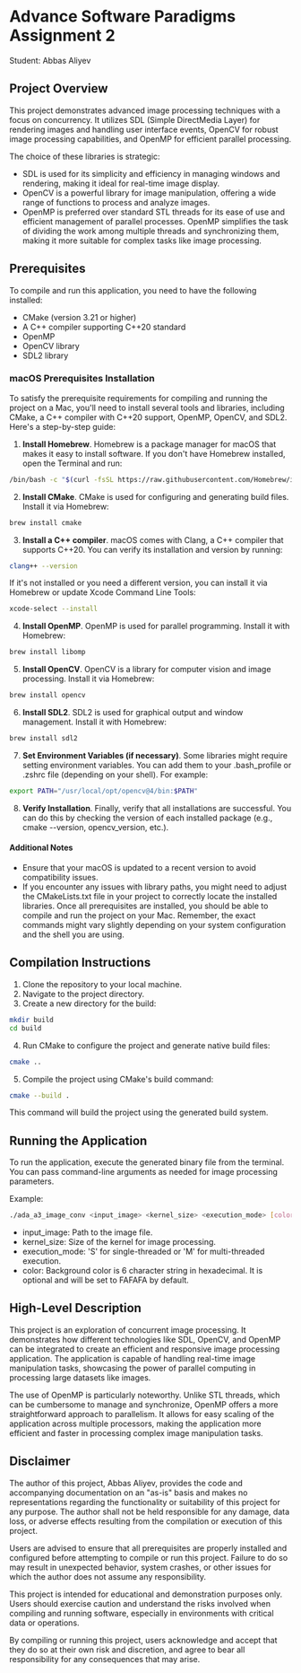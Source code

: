 # Advance Software Paradigms Assignment 2
Student: Abbas Aliyev

## Project Overview
This project demonstrates advanced image processing techniques with a focus on concurrency. 
It utilizes SDL (Simple DirectMedia Layer) for rendering images and handling user interface events, 
OpenCV for robust image processing capabilities, and OpenMP for efficient parallel processing.

The choice of these libraries is strategic:

- SDL is used for its simplicity and efficiency in managing windows and rendering, making it ideal for real-time image display.
- OpenCV is a powerful library for image manipulation, offering a wide range of functions to process and analyze images.
- OpenMP is preferred over standard STL threads for its ease of use and efficient management of parallel processes. 
OpenMP simplifies the task of dividing the work among multiple threads and synchronizing them, making it more suitable for complex tasks like image processing.

## Prerequisites
To compile and run this application, you need to have the following installed:

- CMake (version 3.21 or higher)
- A C++ compiler supporting C++20 standard
- OpenMP
- OpenCV library
- SDL2 library

### macOS Prerequisites Installation
To satisfy the prerequisite requirements for compiling and running the project on a Mac, 
you'll need to install several tools and libraries, including CMake, a C++ compiler with C++20 support, 
OpenMP, OpenCV, and SDL2. Here's a step-by-step guide:
1. __Install Homebrew__.
Homebrew is a package manager for macOS that makes it easy to install software. 
If you don't have Homebrew installed, open the Terminal and run:
```bash
/bin/bash -c "$(curl -fsSL https://raw.githubusercontent.com/Homebrew/install/HEAD/install.sh)"
```

2. __Install CMake__.
CMake is used for configuring and generating build files. Install it via Homebrew:
```bash
brew install cmake
```

3. __Install a C++ compiler__.
macOS comes with Clang, a C++ compiler that supports C++20. You can verify its installation and version by running:
```bash
clang++ --version
```
If it's not installed or you need a different version, you can install it via Homebrew or update Xcode Command Line Tools:
```bash
xcode-select --install
```

4. __Install OpenMP__.
OpenMP is used for parallel programming. Install it with Homebrew:
```bash
brew install libomp
```

5. __Install OpenCV__.
OpenCV is a library for computer vision and image processing. Install it via Homebrew:
```bash
brew install opencv
```

6. __Install SDL2__.
SDL2 is used for graphical output and window management. Install it with Homebrew:
```bash
brew install sdl2
```

7. __Set Environment Variables (if necessary)__.
Some libraries might require setting environment variables. You can add them to your .bash_profile or .zshrc file (depending on your shell). For example:
```bash
export PATH="/usr/local/opt/opencv@4/bin:$PATH"
```

8. __Verify Installation__.
Finally, verify that all installations are successful. You can do this by checking the version of each installed package (e.g., cmake --version, opencv_version, etc.).

#### Additional Notes
- Ensure that your macOS is updated to a recent version to avoid compatibility issues.
- If you encounter any issues with library paths, you might need to adjust the CMakeLists.txt file in your project to correctly locate the installed libraries.
Once all prerequisites are installed, you should be able to compile and run the project on your Mac. Remember, the exact commands might vary slightly depending on your system configuration and the shell you are using.

## Compilation Instructions

1. Clone the repository to your local machine.
2. Navigate to the project directory. 
3. Create a new directory for the build:
```bash
mkdir build
cd build
```

4. Run CMake to configure the project and generate native build files:
```bash
cmake ..
```

5. Compile the project using CMake's build command:
```bash
cmake --build .
```
This command will build the project using the generated build system.

## Running the Application
To run the application, execute the generated binary file from the terminal. 
You can pass command-line arguments as needed for image processing parameters.

Example:
```bash
./ada_a3_image_conv <input_image> <kernel_size> <execution_mode> [color]
```

- input_image: Path to the image file.
- kernel_size: Size of the kernel for image processing.
- execution_mode: 'S' for single-threaded or 'M' for multi-threaded execution.
- color: Background color is 6 character string in hexadecimal. It is optional and will be set to FAFAFA by default.

## High-Level Description
This project is an exploration of concurrent image processing. It demonstrates how different technologies 
like SDL, OpenCV, and OpenMP can be integrated to create an efficient and responsive image processing application. 
The application is capable of handling real-time image manipulation tasks, showcasing the power of parallel computing in processing large datasets like images.

The use of OpenMP is particularly noteworthy. Unlike STL threads, which can be cumbersome to manage and synchronize, 
OpenMP offers a more straightforward approach to parallelism. It allows for easy scaling of the application 
across multiple processors, making the application more efficient and faster in processing complex image manipulation tasks.

## Disclaimer

The author of this project, Abbas Aliyev, provides the code and accompanying documentation on an "as-is" basis and makes no representations regarding the functionality or suitability of this project for any purpose. The author shall not be held responsible for any damage, data loss, or adverse effects resulting from the compilation or execution of this project.

Users are advised to ensure that all prerequisites are properly installed and configured before attempting to compile or run this project. Failure to do so may result in unexpected behavior, system crashes, or other issues for which the author does not assume any responsibility.

This project is intended for educational and demonstration purposes only. Users should exercise caution and understand the risks involved when compiling and running software, especially in environments with critical data or operations.

By compiling or running this project, users acknowledge and accept that they do so at their own risk and discretion, and agree to bear all responsibility for any consequences that may arise.